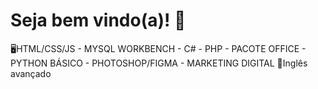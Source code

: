 # Seja bem vindo(a)! 🫥

🖥️HTML/CSS/JS - MYSQL WORKBENCH - C# - PHP - PACOTE OFFICE - PYTHON BÁSICO - PHOTOSHOP/FIGMA - MARKETING DIGITAL
💬Inglês avançado
